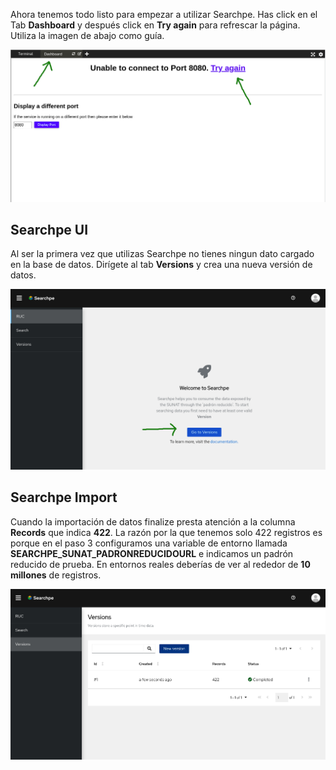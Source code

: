 Ahora tenemos todo listo para empezar a utilizar Searchpe. Has click en el Tab **Dashboard** y después click en **Try again** para refrescar la página. Utiliza la imagen de abajo como guía.

![Katakoda dashboard](./assets/searchpe-quickstart_katakoda-dashboard.png)

## Searchpe UI

Al ser la primera vez que utilizas Searchpe no tienes ningun dato cargado en la base de datos. Dirígete al tab **Versions** y crea una nueva versión de datos.

![Katakoda dashboard](./assets/searchpe-quickstart_landing-page.png)

## Searchpe Import

Cuando la importación de datos finalize presta atención a la columna **Records** que indica **422**. La razón por la que tenemos solo 422 registros es porque en el paso 3 configuramos una variable de entorno llamada **SEARCHPE_SUNAT_PADRONREDUCIDOURL** e indicamos un padrón reducido de prueba. En entornos reales deberías de ver al rededor de **10 millones** de registros.

![Katakoda dashboard](./assets/searchpe-quickstart_import-finished.png)
